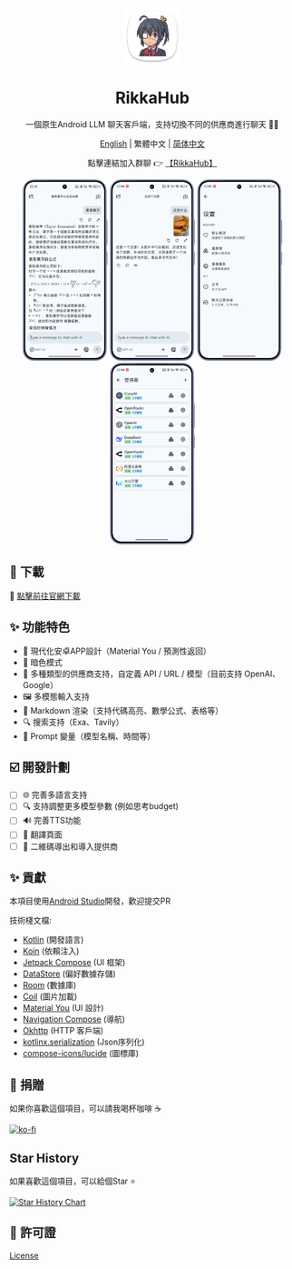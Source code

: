 <div align="center">
  <img src="docs/icon.png" alt="App 圖標" width="100" />
  <h1>RikkaHub</h1>

一個原生Android LLM 聊天客戶端，支持切換不同的供應商進行聊天 🤖💬

[English](README_EN.md) | 繁體中文 | [简体中文](README.md)

點擊連結加入群聊 👉 [【RikkaHub】](https://qm.qq.com/q/I8MSU0FkOu)

</div>

<div align="center">
  <img src="docs/img/chat.png" alt="聊天界面" width="150" />
  <img src="docs/img/chat_img.png" alt="多模態聊天界面" width="150" />
  <img src="docs/img/setting.png" alt="設置界面" width="150" />
  <img src="docs/img/provider.png" alt="供應商選擇" width="150" />
</div>

## 🚀 下載

🔗 [點擊前往官網下載](https://rikka-ai.com/)

## ✨ 功能特色

- 🎨 現代化安卓APP設計（Material You / 預測性返回）
- 🌙 暗色模式
- 🔄 多種類型的供應商支持，自定義 API / URL / 模型（目前支持 OpenAI、Google）
- 🖼️ 多模態輸入支持
- 📝 Markdown 渲染（支持代碼高亮、數學公式、表格等）
- 🔍 搜索支持（Exa、Tavily）
- 🧩 Prompt 變量（模型名稱、時間等）

## ☑️ 開發計劃

- [ ] 🌐 完善多語言支持
- [ ] 🔍 支持調整更多模型參數 (例如思考budget)
- [ ] 🔊 完善TTS功能
- [ ] 📝 翻譯頁面
- [ ] 🤳 二維碼導出和導入提供商

## ✨ 貢獻

本項目使用[Android Studio](https://developer.android.com/studio)開發，歡迎提交PR

技術棧文檔:

- [Kotlin](https://kotlinlang.org/) (開發語言)
- [Koin](https://insert-koin.io/) (依賴注入)
- [Jetpack Compose](https://developer.android.com/jetpack/compose) (UI 框架)
- [DataStore](https://developer.android.com/topic/libraries/architecture/datastore?hl=zh-cn#preferences-datastore) (偏好數據存儲)
- [Room](https://developer.android.com/training/data-storage/room) (數據庫)
- [Coil](https://coil-kt.github.io/coil/) (圖片加載)
- [Material You](https://m3.material.io/) (UI 設計)
- [Navigation Compose](https://developer.android.com/develop/ui/compose/navigation) (導航)
- [Okhttp](https://square.github.io/okhttp/) (HTTP 客戶端)
- [kotlinx.serialization](https://github.com/Kotlin/kotlinx.serialization) (Json序列化)
- [compose-icons/lucide](https://composeicons.com/icon-libraries/lucide) (圖標庫)

## 💖 捐贈

如果你喜歡這個項目，可以請我喝杯咖啡 ☕

[![ko-fi](https://ko-fi.com/img/githubbutton_sm.svg)](https://ko-fi.com/X8X71DVU91)

## Star History

如果喜歡這個項目，可以給個Star ⭐

[![Star History Chart](https://api.star-history.com/svg?repos=re-ovo/rikkahub&type=Date)](https://star-history.com/#re-ovo/rikkahub&Date)

## 📄 許可證

[License](LICENSE) 